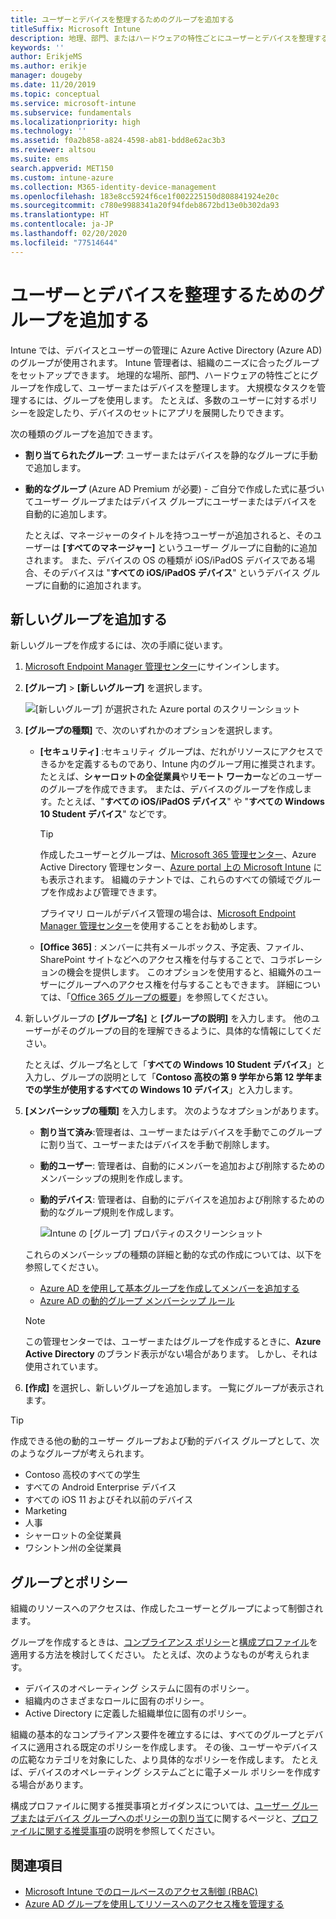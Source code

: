 ```yaml
---
title: ユーザーとデバイスを整理するためのグループを追加する
titleSuffix: Microsoft Intune
description: 地理、部門、またはハードウェアの特性ごとにユーザーとデバイスを整理するためのグループを追加します。
keywords: ''
author: ErikjeMS
ms.author: erikje
manager: dougeby
ms.date: 11/20/2019
ms.topic: conceptual
ms.service: microsoft-intune
ms.subservice: fundamentals
ms.localizationpriority: high
ms.technology: ''
ms.assetid: f0a2b858-a824-4598-ab81-bdd8e62ac3b3
ms.reviewer: altsou
ms.suite: ems
search.appverid: MET150
ms.custom: intune-azure
ms.collection: M365-identity-device-management
ms.openlocfilehash: 183e8cc5924f6ce1f002225150d808841924e20c
ms.sourcegitcommit: c780e9988341a20f94fdeb8672bd13e0b302da93
ms.translationtype: HT
ms.contentlocale: ja-JP
ms.lasthandoff: 02/20/2020
ms.locfileid: "77514644"
---
```

# <a name="add-groups-to-organize-users-and-devices"></a>ユーザーとデバイスを整理するためのグループを追加する

Intune では、デバイスとユーザーの管理に Azure Active Directory (Azure AD) のグループが使用されます。 Intune 管理者は、組織のニーズに合ったグループをセットアップできます。 地理的な場所、部門、ハードウェアの特性ごとにグループを作成して、ユーザーまたはデバイスを整理します。 大規模なタスクを管理するには、グループを使用します。 たとえば、多数のユーザーに対するポリシーを設定したり、デバイスのセットにアプリを展開したりできます。

次の種類のグループを追加できます。

- **割り当てられたグループ**: ユーザーまたはデバイスを静的なグループに手動で追加します。 
- **動的なグループ** (Azure AD Premium が必要) - ご自分で作成した式に基づいてユーザー グループまたはデバイス グループにユーザーまたはデバイスを自動的に追加します。

  たとえば、マネージャーのタイトルを持つユーザーが追加されると、そのユーザーは **[すべてのマネージャー]** というユーザー グループに自動的に追加されます。 また、デバイスの OS の種類が iOS/iPadOS デバイスである場合、そのデバイスは "**すべての iOS/iPadOS デバイス**" というデバイス グループに自動的に追加されます。

## <a name="add-a-new-group"></a>新しいグループを追加する

新しいグループを作成するには、次の手順に従います。

1. [Microsoft Endpoint Manager 管理センター](https://go.microsoft.com/fwlink/?linkid=2109431)にサインインします。
2. **[グループ]**  >  **[新しいグループ]** を選択します。

   ![[新しいグループ] が選択された Azure portal のスクリーンショット](./media/groups-add/groups-add-new.png)

3. **[グループの種類]** で、次のいずれかのオプションを選択します。

    - **[セキュリティ]** :セキュリティ グループは、だれがリソースにアクセスできるかを定義するものであり、Intune 内のグループ用に推奨されます。 たとえば、**シャーロットの全従業員**や**リモート ワーカー**などのユーザーのグループを作成できます。 または、デバイスのグループを作成します。たとえば、"**すべての iOS/iPadOS デバイス**" や "**すべての Windows 10 Student デバイス**" などです。

        > [!TIP]
        > 作成したユーザーとグループは、[Microsoft 365 管理センター](https://admin.microsoft.com)、Azure Active Directory 管理センター、[Azure portal 上の Microsoft Intune](https://go.microsoft.com/fwlink/?linkid=2090973) にも表示されます。 組織のテナントでは、これらのすべての領域でグループを作成および管理できます。
        >
        > プライマリ ロールがデバイス管理の場合は、[Microsoft Endpoint Manager 管理センター](https://go.microsoft.com/fwlink/?linkid=2109431)を使用することをお勧めします。

    - **[Office 365]** : メンバーに共有メールボックス、予定表、ファイル、SharePoint サイトなどへのアクセス権を付与することで、コラボレーションの機会を提供します。 このオプションを使用すると、組織外のユーザーにグループへのアクセス権を付与することもできます。 詳細については、「[Office 365 グループの概要](https://support.office.com/article/learn-about-office-365-groups-b565caa1-5c40-40ef-9915-60fdb2d97fa2)」を参照してください。

4. 新しいグループの **[グループ名]** と **[グループの説明]** を入力します。 他のユーザーがそのグループの目的を理解できるように、具体的な情報にしてください。

    たとえば、グループ名として「**すべての Windows 10 Student デバイス**」と入力し、グループの説明として「**Contoso 高校の第 9 学年から第 12 学年までの学生が使用するすべての Windows 10 デバイス**」と入力します。

5. **[メンバーシップの種類]** を入力します。 次のようなオプションがあります。

    - **割り当て済み**:管理者は、ユーザーまたはデバイスを手動でこのグループに割り当て、ユーザーまたはデバイスを手動で削除します。
    - **動的ユーザー**: 管理者は、自動的にメンバーを追加および削除するためのメンバーシップの規則を作成します。
    - **動的デバイス**: 管理者は、自動的にデバイスを追加および削除するための動的なグループ規則を作成します。

        ![Intune の [グループ] プロパティのスクリーンショット](./media/groups-add/groups-add-properties.png)

    これらのメンバーシップの種類の詳細と動的な式の作成については、以下を参照してください。

    - [Azure AD を使用して基本グループを作成してメンバーを追加する](https://docs.microsoft.com/azure/active-directory/fundamentals/active-directory-groups-create-azure-portal)
    - [Azure AD の動的グループ メンバーシップ ルール](https://docs.microsoft.com/azure/active-directory/users-groups-roles/groups-dynamic-membership)

    > [!NOTE]
    > この管理センターでは、ユーザーまたはグループを作成するときに、**Azure Active Directory** のブランド表示がない場合があります。 しかし、それは使用されています。

6. **[作成]** を選択し、新しいグループを追加します。 一覧にグループが表示されます。

> [!TIP]
> 作成できる他の動的ユーザー グループおよび動的デバイス グループとして、次のようなグループが考えられます。
>
> - Contoso 高校のすべての学生
> - すべての Android Enterprise デバイス
> - すべての iOS 11 およびそれ以前のデバイス
> - Marketing
> - 人事
> - シャーロットの全従業員
> - ワシントン州の全従業員

## <a name="groups-and-policies"></a>グループとポリシー

組織のリソースへのアクセスは、作成したユーザーとグループによって制御されます。

グループを作成するときは、[コンプライアンス ポリシー](../protect/device-compliance-get-started.md)と[構成プロファイル](../configuration/device-profiles.md)を適用する方法を検討してください。 たとえば、次のようなものが考えられます。

- デバイスのオペレーティング システムに固有のポリシー。
- 組織内のさまざまなロールに固有のポリシー。
- Active Directory に定義した組織単位に固有のポリシー。

組織の基本的なコンプライアンス要件を確立するには、すべてのグループとデバイスに適用される既定のポリシーを作成します。 その後、ユーザーやデバイスの広範なカテゴリを対象にした、より具体的なポリシーを作成します。 たとえば、デバイスのオペレーティング システムごとに電子メール ポリシーを作成する場合があります。

構成プロファイルに関する推奨事項とガイダンスについては、[ユーザー グループまたはデバイス グループへのポリシーの割り当て](../configuration/device-profile-assign.md#user-groups-vs-device-groups)に関するページと、[プロファイルに関する推奨事項](../configuration/device-profile-create.md#recommendations)の説明を参照してください。

## <a name="see-also"></a>関連項目

- [Microsoft Intune でのロールベースのアクセス制御 (RBAC)](role-based-access-control.md)
- [Azure AD グループを使用してリソースへのアクセス権を管理する](https://docs.microsoft.com/azure/active-directory/active-directory-manage-groups)
